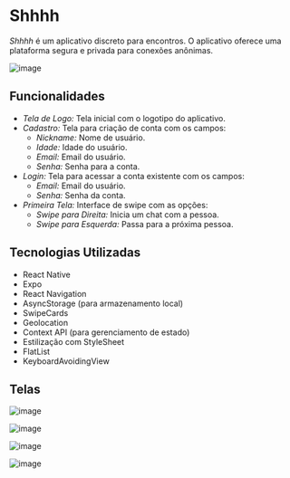 # Shhhh

*Shhhh* é um aplicativo discreto para encontros. O aplicativo oferece uma plataforma segura e privada para conexões anônimas. 

![image](https://github.com/devGiuseppe/Shhhhhhh/assets/82524180/6817e0fd-8007-4bf2-b3fd-69b32f2cbd03)

## Funcionalidades

- *Tela de Logo:* Tela inicial com o logotipo do aplicativo.
- *Cadastro:* Tela para criação de conta com os campos:
  - *Nickname:* Nome de usuário.
  - *Idade:* Idade do usuário.
  - *Email:* Email do usuário.
  - *Senha:* Senha para a conta.
- *Login:* Tela para acessar a conta existente com os campos:
  - *Email:* Email do usuário.
  - *Senha:* Senha da conta.
- *Primeira Tela:* Interface de swipe com as opções:
  - *Swipe para Direita:* Inicia um chat com a pessoa.
  - *Swipe para Esquerda:* Passa para a próxima pessoa.

## Tecnologias Utilizadas

- React Native
- Expo
- React Navigation
- AsyncStorage (para armazenamento local)
- SwipeCards
- Geolocation
- Context API (para gerenciamento de estado)
- Estilização com StyleSheet
- FlatList
- KeyboardAvoidingView
## Telas
![image](https://github.com/devGiuseppe/Shhhhhhh/assets/82524180/78b7fbb1-0c3b-467b-a16e-ba1d2f086548)

![image](https://github.com/devGiuseppe/Shhhhhhh/assets/82524180/d5d81264-fedd-4d45-8fcf-d1b1fc2f12b1)

![image](https://github.com/devGiuseppe/Shhhhhhh/assets/82524180/4336fd00-0f28-459a-ae09-2dac4e2035ac)

![image](https://github.com/devGiuseppe/Shhhhhhh/assets/82524180/ad6d1a85-f9f7-4d43-92d5-24109a6f83d0)



